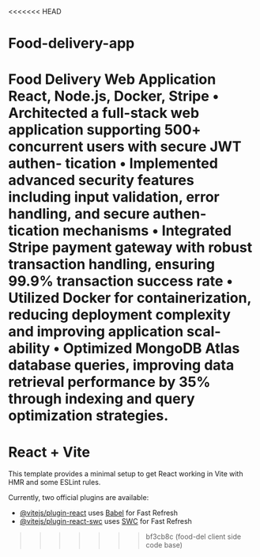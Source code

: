 <<<<<<< HEAD
# Food-delivery-app

Food Delivery Web Application React, Node.js, Docker, Stripe
• Architected a full-stack web application supporting 500+ concurrent users with secure JWT authen-
tication
• Implemented advanced security features including input validation, error handling, and secure authen-
tication mechanisms
• Integrated Stripe payment gateway with robust transaction handling, ensuring 99.9% transaction
success rate
• Utilized Docker for containerization, reducing deployment complexity and improving application scal-
ability
• Optimized MongoDB Atlas database queries, improving data retrieval performance by 35% through indexing and query optimization strategies.
=======
# React + Vite

This template provides a minimal setup to get React working in Vite with HMR and some ESLint rules.

Currently, two official plugins are available:

- [@vitejs/plugin-react](https://github.com/vitejs/vite-plugin-react/blob/main/packages/plugin-react/README.md) uses [Babel](https://babeljs.io/) for Fast Refresh
- [@vitejs/plugin-react-swc](https://github.com/vitejs/vite-plugin-react-swc) uses [SWC](https://swc.rs/) for Fast Refresh
>>>>>>> bf3cb8c (food-del client side code base)
